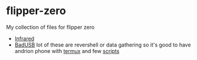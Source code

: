 # flipper-zero

My collection of files for flipper zero
- [Infrared](https://github.com/kindljiri/flipper-zero/tree/main/infrared)
- [BadUSB](https://github.com/kindljiri/flipper-zero/tree/main/badUSB) lot of these are revershell or data gathering so it's good to have andrion phone with [termux](https://f-droid.org/en/packages/com.termux/) and few [scripts](https://github.com/kindljiri/hacking) 
